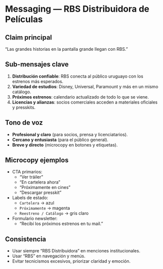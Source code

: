 # Messaging — RBS Distribuidora de Películas

## Claim principal
“Las grandes historias en la pantalla grande llegan con RBS.”

## Sub-mensajes clave
1. **Distribución confiable**: RBS conecta al público uruguayo con los estrenos más esperados.
2. **Variedad de estudios**: Disney, Universal, Paramount y más en un mismo catálogo.
3. **Próximos estrenos**: calendario actualizado de todo lo que se viene.
4. **Licencias y alianzas**: socios comerciales acceden a materiales oficiales y presskits.

## Tono de voz
- **Profesional y claro** (para socios, prensa y licenciatarios).
- **Cercano y entusiasta** (para el público general).
- **Breve y directo** (microcopy en botones y etiquetas).

## Microcopy ejemplos
- CTA primarios:
  - “Ver tráiler”
  - “En cartelera ahora”
  - “Próximamente en cines”
  - “Descargar presskit”
- Labels de estado:
  - `Cartelera` → azul
  - `Próximamente` → magenta
  - `Reestreno / Catálogo` → gris claro
- Formulario newsletter:
  - “Recibí los próximos estrenos en tu mail.”

## Consistencia
- Usar siempre “RBS Distribuidora” en menciones institucionales.
- Usar “RBS” en navegación y menús.
- Evitar tecnicismos excesivos, priorizar claridad y emoción.
